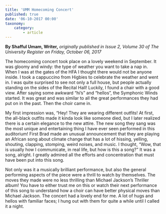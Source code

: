 ```yaml
---
title: 'UMM Homecoming Concert'
published: true
date: '06-10-2017 00:00'
taxonomy:
    category:
        - article
---
```


**By Shafful Umam, Writer,** _originally published in Issue 2, Volume 30 of The University Register on Friday, October 06, 2017_

The homecoming concert took place on a lovely weekend in September. It was gloomy and windy: the type of weather you want to take a nap in. When I was at the gates of the HFA I thought there would not be anyone inside. I took a cappuccino from Higbies to celebrate the weather and went in. I was quite surprised to see not only a full house, but people actually standing on the sides of the Recital Hall! Luckily, I found a chair with a good view. After saying some awkward “hi’s” and “hellos”, the Symphonic Winds started. It was great and was similar to all the great performances they had put on in the past. Then the choir came in. 

My first impression was, “Hey! They are wearing different outfits! At first, the all-black outfits made it kinda look like someone died, but I later realized there is a certain elegance to the new attire. The new song they sang was the most unique and entertaining thing I have ever seen performed in this auditorium! First Brad made an unusual announcement that they are playing an African song about climate change that has a lot of hissing, yelling, shouting, clapping, stomping, weird noises, and music. I thought, “Wow, that is usually how I communicate, in real life, but how is this a song?” It was a song, alright. I greatly admired all the efforts and concentration that must have been put into this song. 

Not only was it a musically brilliant performance, but also the general performing aspects of the piece were a thrill to watch by themselves. The moves they made were no less thrilling than Michael Jackson’s Thriller album! You have to either trust me on this or watch their next performance of this song to understand how a choir can have better physical moves than Michael Jackson. The concert had a lovely end for me. A lot of hugs and hellos with familiar faces; I hung out with them for quite a while until I called it a night. 
